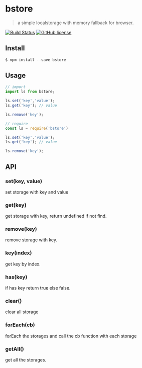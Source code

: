 # bstore
> a simple localstorage with memory fallback for browser.

[![Build Status](https://travis-ci.org/gnipbao/bstore.svg?branch=master)](https://travis-ci.org/gnipbao/bstore)
[![GitHub license](https://img.shields.io/github/license/gnipbao/bstore.svg)](https://github.com/gnipbao/bstore/blob/master/LICENSE)


## Install
```js
$ npm install --save bstore
```
## Usage
```js
// import
import ls from bstore;

ls.set('key','value');
ls.get('key'); // value

ls.remove('key');

// require
const ls = require('bstore')

ls.set('key','value');
ls.get('key'); // value

ls.remove('key');
```

## API

### set(key, value)
set storage with key and value
### get(key)
get storage with key, return undefined if not find.
### remove(key)
remove storage with key.
### key(index) 
get key by index.
### has(key)
if has key return true else false.
### clear()
clear all storage
### forEach(cb) 
forEach the storages and call the cb function with each storage
### getAll()
get all the storages.




